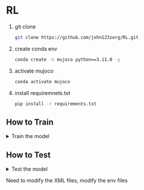 # RL
1. git clone
    ```bash
    git clone https://github.com/john123zerg/RL.git
2. create conda env
    ```bash
    conda create -n mujoco python==3.11.0 -y
3. activate mujoco

    ```bash
    conda activate mujoco
4. install requiremnets.txt

    ```bash
    pip install -r requirements.txt
## How to Train 
<details>
    <summary>Train the model</summary>
    
1. Train
   ```bash
    python train.py Walker2d-v4 SAC -t -p MlpPolicy
    python train.py Walker2d-v4 A2C -t -p MlpPolicy
    python train.py Walker2d-v4 PPO -t -p MlpPolicy
    python train.py Walker2d-v4 TRPO -t -p MlpPolicy
    python train.py Walker2d-v4 TD3 -t -p MlpPolicy
    python train.py Walker2d-v4 DDPG -t -p MlpPolicy
</details>


## How to Test 
<details>
    <summary>Test the model</summary>
    
1. Test
   ```bash
    python train.py Humanoid-v4 SAC -s ./models/Walker2d-v4_A2C_MlpPolicy_50000.zip
</details>



Need to modify the XML files, modify the env files
